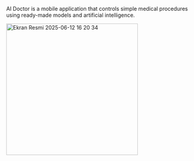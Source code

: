 AI Doctor is a mobile application that controls simple medical procedures using ready-made models and artificial intelligence.

<img width="349" alt="Ekran Resmi 2025-06-12 16 20 34" src="https://github.com/user-attachments/assets/70f5293f-2f7b-423b-9b56-eb9c35c02f43"/>
